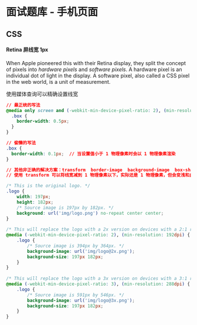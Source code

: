 # 面试题库 - 手机页面


## CSS

#### Retina 屏线宽 1px

When Apple pioneered this with their Retina display, they split the concept of pixels into *hardware pixels* and *software pixels*. A hardware pixel is an individual dot of light in the display. A software pixel, also called a CSS pixel in the web world, is a unit of measurement.

使用媒体查询可以精确设置线宽

```css
// 最正统的写法
@media only screen and (-webkit-min-device-pixel-ratio: 2), (min-resolution: 192dpi) {
  .box {
    border-width: 0.5px;
  }
}

// 偷懒的写法
.box {
  border-width: 0.1px;  // 当设置值小于 1 物理像素时会以 1 物理像素渲染
}

// 其他非正确的解决方案：transform  border-image  background-image  box-shadow
// 使用 transform 可以将线宽减到 1 物理像素以下，实际还是 1 物理像素，但会变浅和虚化
```

```css
/* This is the original logo. */
.logo {
    width: 197px; 
    height: 182px;
    /* Source image is 197px by 182px. */
    background: url('img/logo.png') no-repeat center center;
}
 
/* This will replace the logo with a 2x version on devices with a 2:1 ratio, such as Apple devices. */
@media (-webkit-min-device-pixel-ratio: 2), (min-resolution: 192dpi) { 
    .logo { 
        /* Source image is 394px by 364px. */
        background-image: url('img/logo@2x.png');
        background-size: 197px 182px;
    }
}
 
/* This will replace the logo with a 3x version on devices with a 3:1 ratio, such as the Samsung Galaxy S5. */
@media (-webkit-min-device-pixel-ratio: 3), (min-resolution: 288dpi) { 
    .logo { 
        /* Source image is 591px by 546px. */
        background-image: url('img/logo@3x.png');
        background-size: 197px 182px;
    }
}
```


